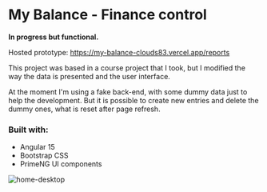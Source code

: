 # My Balance - Finance control

__In progress but functional.__

Hosted prototype: https://my-balance-clouds83.vercel.app/reports

This project was based in a course project that I took, but I modified the way the data is presented and the user interface.

At the moment I'm using a fake back-end, with some dummy data just to help the development. But it is possible to create new entries and delete the dummy ones, what is reset after page refresh.

### Built with:
- Angular 15
- Bootstrap CSS
- PrimeNG UI components

![home-desktop](https://user-images.githubusercontent.com/1158183/212573811-4dc8188b-9ebb-47b0-b31f-ae9a05f872de.png)
